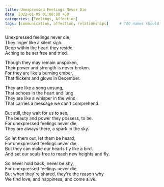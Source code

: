 ```yaml
---
title: Unexpressed Feelings Never Die
date: 2022-01-05 01:00:00 +00
categories: [Feelings, Affection]
tags: [communication, affection, relationships]     # TAG names should always be lowercase
---
```


Unexpressed feelings never die,  
They linger like a silent sigh.  
Deep within the heart they reside,  
Aching to be set free and tried.

Though they may remain unspoken,  
Their power and strength is never broken.  
For they are like a burning ember,  
That flickers and glows in December.  

They are like a song unsung,  
That echoes in the heart and lung.  
They are like a whisper in the wind,  
That carries a message we can't comprehend.

But still, they wait for us to see,  
The beauty and power they possess, to be.  
For unexpressed feelings never die,  
They are always there, a spark in the sky.

So let them out, let them be heard,  
For unexpressed feelings never die,  
But they can make our hearts fly like a bird.  
And set our souls free to reach new heights and fly.  

So never hold back, never be shy,  
For unexpressed feelings never die,  
But when they're shared, they're the reason why  
We find love, and happiness, and come alive.
